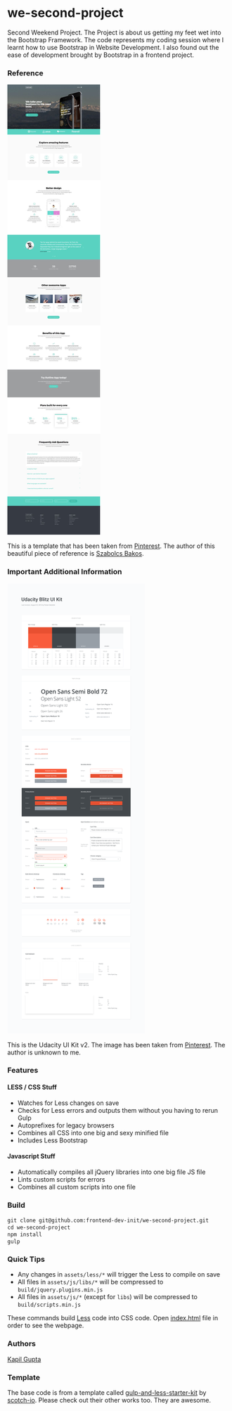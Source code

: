 # we-second-project
Second Weekend Project. The Project is about us getting my feet wet into the Bootstrap Framework. The code represents my coding session where I learnt how to use Bootstrap in Website Development. I also found out the ease of development brought by Bootstrap in a frontend project.

### Reference

![alt](assets/images/reference.jpg)

This is a template that has been taken from [Pinterest](https://www.pinterest.com/pin/566186984394519198/). The author of this beautiful piece of reference is [Szabolcs Bakos](https://twitter.com/wishmylove/).

### Important Additional Information

![alt](assets/images/udacity_ui_kit.png)

This is the Udacity UI Kit v2. The image has been taken from [Pinterest](https://in.pinterest.com/pin/441212094730070370/). The author is unknown to me.

### Features

#### LESS / CSS Stuff

- Watches for Less changes on save
- Checks for Less errors and outputs them without you having to rerun Gulp
- Autoprefixes for legacy browsers
- Combines all CSS into one big and sexy minified file
- Includes Less Bootstrap

#### Javascript Stuff

- Automatically compiles all jQuery libraries into one big file JS file
- Lints custom scripts for errors
- Combines all custom scripts into one file

### Build

```
git clone git@github.com:frontend-dev-init/we-second-project.git
cd we-second-project
npm install
gulp
```

### Quick Tips
- Any changes in `assets/less/*` will trigger the Less to compile on save
- All files in `assets/js/libs/*`  will be compressed to `build/jquery.plugins.min.js`
- All files in `assets/js/*` (except for `libs`) will be compressed to `build/scripts.min.js`

These commands build [Less](http://lesscss.org/) code into CSS code. Open [index.html](index.html) file in order to see the webpage.

### Authors
[Kapil Gupta](https://github.com/daemonslayer)

### Template

The base code is from a template called [gulp-and-less-starter-kit](https://github.com/scotch-io/gulp-and-less-starter-kit.git) by [scotch-io](https://scotch.io/). Please check out their other works too. They are awesome.
